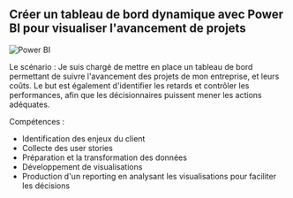 ## Créer un tableau de bord dynamique avec Power BI pour visualiser l'avancement de projets
![Power BI](https://img.icons8.com/color/48/000000/power-bi.png)


Le scénario : Je suis chargé de mettre en place un tableau de bord permettant de suivre l'avancement des projets de mon entreprise, et leurs coûts. Le but est également d'identifier les retards et contrôler les performances, afin que les décisionnaires puissent mener les actions adéquates.

Compétences :
- Identification des enjeux du client 
- Collecte des user stories 
- Préparation et la transformation des données 
- Développement de visualisations
- Production d'un reporting en analysant les visualisations pour faciliter les décisions
